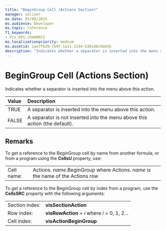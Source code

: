 ```yaml
---
title: "BeginGroup Cell (Actions Section)"
manager: soliver
ms.date: 03/09/2015
ms.audience: Developer
ms.topic: reference
f1_keywords:
- Vis_DSS.chm60022
ms.localizationpriority: medium
ms.assetid: 1ae7f629-fb9f-1a11-1194-b381d6c9de5b
description: "Indicates whether a separator is inserted into the menu above this action."
---
```


# BeginGroup Cell (Actions Section)

Indicates whether a separator is inserted into the menu above this action. 
  
|**Value**|**Description**|
|:-----|:-----|
|TRUE  <br/> |A separator is inserted into the menu above this action. |
|FALSE  <br/> |A separator is not inserted into the menu above this action (the default). |
   
## Remarks

To get a reference to the BeginGroup cell by name from another formula, or from a program using the **CellsU** property, use: 
  
|||
|:-----|:-----|
|Cell name:  <br/> |Actions. *name*.BeginGroup where Actions. *name* is the name of the Actions row  <br/> |
   
To get a reference to the BeginGroup cell by index from a program, use the **CellsSRC** property with the following arguments: 
  
|||
|:-----|:-----|
|Section index:  <br/> |**visSectionAction** <br/> |
|Row index:  <br/> |**visRowAction** +  *i*           where  *i*  = 0, 1, 2... |
|Cell index:  <br/> |**visActionBeginGroup** <br/> |
   

